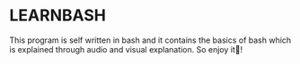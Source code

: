 # LEARNBASH
This program is self written in bash and it contains the basics of bash which is explained through audio and visual explanation. So enjoy it🥳!
